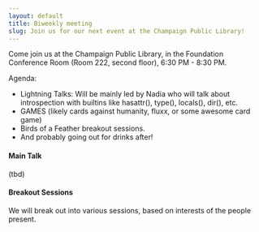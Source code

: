 ```yaml
---
layout: default
title: Biweekly meeting
slug: Join us for our next event at the Champaign Public Library!
---
```


Come join us at the Champaign Public Library, in the Foundation Conference Room (Room 222, second floor), 6:30 PM - 8:30 PM. 

Agenda:
* Lightning Talks: Will be mainly led by Nadia who will talk about introspection with builtins like hasattr(), type(), locals(), dir(), etc.
* GAMES (likely cards against humanity, fluxx, or some awesome card game)
* Birds of a Feather breakout sessions.
* And probably going out for drinks after!

#### Main Talk
(tbd)

#### Breakout Sessions
We will break out into various sessions, based on interests of the people present.
